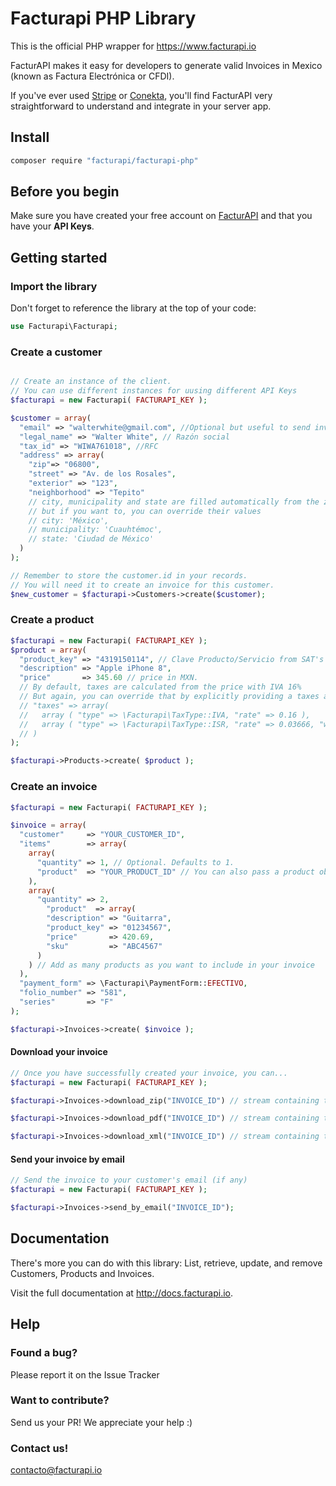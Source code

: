 Facturapi PHP Library
=========

This is the official PHP wrapper for https://www.facturapi.io

FacturAPI makes it easy for developers to generate valid Invoices in Mexico (known as Factura Electrónica or CFDI).

If you've ever used [Stripe](https://stripe.com) or [Conekta](https://conekta.io), you'll find FacturAPI very straightforward to understand and integrate in your server app.

## Install

```bash
composer require "facturapi/facturapi-php"
```

## Before you begin

Make sure you have created your free account on [FacturAPI](https://www.facturapi.io) and that you have your **API Keys**.

## Getting started

### Import the library

Don't forget to reference the library at the top of your code:

```php
use Facturapi\Facturapi;
```

### Create a customer

```php

// Create an instance of the client.
// You can use different instances for uusing different API Keys
$facturapi = new Facturapi( FACTURAPI_KEY );

$customer = array(
  "email" => "walterwhite@gmail.com", //Optional but useful to send invoice by email
  "legal_name" => "Walter White", // Razón social
  "tax_id" => "WIWA761018", //RFC
  "address" => array(
    "zip"=> "06800",
    "street" => "Av. de los Rosales",
    "exterior" => "123",
    "neighborhood" => "Tepito"
    // city, municipality and state are filled automatically from the zip code
    // but if you want to, you can override their values
    // city: 'México',
    // municipality: 'Cuauhtémoc',
    // state: 'Ciudad de México'
  )
);

// Remember to store the customer.id in your records.
// You will need it to create an invoice for this customer.
$new_customer = $facturapi->Customers->create($customer);
```

### Create a product

```php
$facturapi = new Facturapi( FACTURAPI_KEY );
$product = array(
  "product_key" => "4319150114", // Clave Producto/Servicio from SAT's catalog. Log in to FacturAPI and use our tool to look it up.
  "description" => "Apple iPhone 8",
  "price"       => 345.60 // price in MXN.
  // By default, taxes are calculated from the price with IVA 16%
  // But again, you can override that by explicitly providing a taxes array
  // "taxes" => array(
  //   array ( "type" => \Facturapi\TaxType::IVA, "rate" => 0.16 ),
  //   array ( "type" => \Facturapi\TaxType::ISR, "rate" => 0.03666, "withholding" => true )
  // )
);

$facturapi->Products->create( $product );
```

### Create an invoice

```php
$facturapi = new Facturapi( FACTURAPI_KEY );

$invoice = array(
  "customer"     => "YOUR_CUSTOMER_ID",
  "items"        => array(
    array(
      "quantity" => 1, // Optional. Defaults to 1.
      "product"  => "YOUR_PRODUCT_ID" // You can also pass a product object instead
    ),
    array( 
      "quantity" => 2,
        "product"  => array( 
        "description" => "Guitarra",
        "product_key" => "01234567",
        "price"       => 420.69,
        "sku"         => "ABC4567"
      )
    ) // Add as many products as you want to include in your invoice
  ),
  "payment_form" => \Facturapi\PaymentForm::EFECTIVO,
  "folio_number" => "581",
  "series"       => "F"
);

$facturapi->Invoices->create( $invoice );
```

#### Download your invoice

```php
// Once you have successfully created your invoice, you can...
$facturapi = new Facturapi( FACTURAPI_KEY );

$facturapi->Invoices->download_zip("INVOICE_ID") // stream containing the PDF and XML as a ZIP file or

$facturapi->Invoices->download_pdf("INVOICE_ID") // stream containing the PDF file or

$facturapi->Invoices->download_xml("INVOICE_ID") // stream containing the XML file or
```

#### Send your invoice by email

```php
// Send the invoice to your customer's email (if any)
$facturapi = new Facturapi( FACTURAPI_KEY );

$facturapi->Invoices->send_by_email("INVOICE_ID");
```

## Documentation

There's more you can do with this library: List, retrieve, update, and remove Customers, Products and Invoices.

Visit the full documentation at http://docs.facturapi.io.

## Help

### Found a bug?

Please report it on the Issue Tracker

### Want to contribute?

Send us your PR! We appreciate your help :)

### Contact us!

contacto@facturapi.io